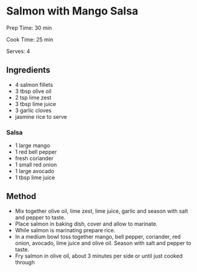 # Salmon with Mango Salsa

Prep Time: 30 min

Cook Time: 25 min

Serves: 4

## Ingredients

- 4 salmon fillets
- 3 tbsp olive oil
- 2 tsp lime zest
- 3 tbsp lime juice
- 3 garlic cloves
- jasmine rice to serve

### Salsa

- 1 large mango
- 1 red bell pepper
- fresh coriander
- 1 small red onion
- 1 large avocado
- 1 tbsp lime juice

## Method

- Mix together olive oil, lime zest, lime juice, garlic and season with salt and pepper to taste.
- Place salmon in baking dish, cover and allow to marinate.
- While salmon is marinating prepare rice.
- In a medium bowl toss together mango, bell pepper, coriander, red onion, avocado, lime juice and olive oil. Season with salt and pepper to taste.
- Fry salmon in olive oil, about 3 minutes per side or until just cooked through
